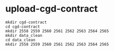 # upload-cgd-contract

```
mkdir cgd-contract
cd cgd-contract
mkdir 2558 2559 2560 2561 2562 2563 2564 2565
mkdir data_clean
cd data_clean
mkdir 2558 2559 2560 2561 2562 2563 2564 2565
```
